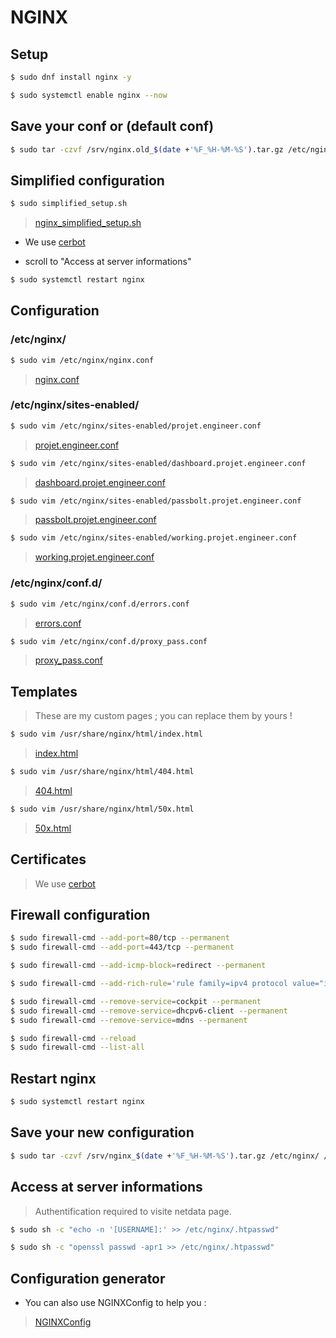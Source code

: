 # NGINX

## Setup

```bash
$ sudo dnf install nginx -y

$ sudo systemctl enable nginx --now
```


## Save your conf or (default conf)

```bash
$ sudo tar -czvf /srv/nginx.old_$(date +'%F_%H-%M-%S').tar.gz /etc/nginx/ /usr/share/nginx/html/
```

## Simplified configuration 

```bash
$ sudo simplified_setup.sh
```

> [nginx_simplified_setup.sh](/nginx/nginx_simplified_setup.sh)

- We use [cerbot](/nginx/certbot.md)

- scroll to "Access at server informations"

```bash
$ sudo systemctl restart nginx
```

## Configuration
### /etc/nginx/

```bash
$ sudo vim /etc/nginx/nginx.conf
```

> [nginx.conf](/nginx/etc/nginx/nginx.conf)

### /etc/nginx/sites-enabled/

```bash
$ sudo vim /etc/nginx/sites-enabled/projet.engineer.conf
```

> [projet.engineer.conf](/nginx/etc/nginx/sites-enabled/projet.engineer.conf)



```bash
$ sudo vim /etc/nginx/sites-enabled/dashboard.projet.engineer.conf
```

> [dashboard.projet.engineer.conf](/nginx/etc/nginx/sites-enabled/dashboard.projet.engineer.conf)



```bash
$ sudo vim /etc/nginx/sites-enabled/passbolt.projet.engineer.conf
```

> [passbolt.projet.engineer.conf](/nginx/etc/nginx/sites-enabled/passbolt.projet.engineer.conf)



```bash
$ sudo vim /etc/nginx/sites-enabled/working.projet.engineer.conf
```

> [working.projet.engineer.conf](/nginx/etc/nginx/sites-enabled/working.projet.engineer.conf)

### /etc/nginx/conf.d/

```bash
$ sudo vim /etc/nginx/conf.d/errors.conf
```

> [errors.conf](/nginx/etc/nginx/conf.d/errors.conf)


```bash
$ sudo vim /etc/nginx/conf.d/proxy_pass.conf
```

> [proxy_pass.conf](/nginx/etc/nginx/conf.d/proxy_pass.conf)

## Templates

> These are my custom pages ; you can replace them by yours !

```bash
$ sudo vim /usr/share/nginx/html/index.html
```

> [index.html](/nginx/usr/share/nginx/html/index.html)



```bash
$ sudo vim /usr/share/nginx/html/404.html
```

> [404.html](/nginx/usr/share/nginx/html/404.html)



```bash
$ sudo vim /usr/share/nginx/html/50x.html
```

> [50x.html](/nginx/usr/share/nginx/html/50x.html)


## Certificates

> We use [cerbot](/nginx/certbot.md)

## Firewall configuration

```bash
$ sudo firewall-cmd --add-port=80/tcp --permanent
$ sudo firewall-cmd --add-port=443/tcp --permanent

$ sudo firewall-cmd --add-icmp-block=redirect --permanent

$ sudo firewall-cmd --add-rich-rule='rule family=ipv4 protocol value="icmp" limit value="10/s" accept' --permanent

$ sudo firewall-cmd --remove-service=cockpit --permanent
$ sudo firewall-cmd --remove-service=dhcpv6-client --permanent
$ sudo firewall-cmd --remove-service=mdns --permanent

$ sudo firewall-cmd --reload
$ sudo firewall-cmd --list-all
```

## Restart nginx

```bash
$ sudo systemctl restart nginx
```

## Save your new configuration

```bash
$ sudo tar -czvf /srv/nginx_$(date +'%F_%H-%M-%S').tar.gz /etc/nginx/ /usr/share/nginx/html/
```

## Access at server informations

> Authentification required to visite netdata page.

```bash
$ sudo sh -c "echo -n '[USERNAME]:' >> /etc/nginx/.htpasswd"
```

```bash
$ sudo sh -c "openssl passwd -apr1 >> /etc/nginx/.htpasswd"
```

## Configuration generator

- You can also use NGINXConfig to help you :

> [NGINXConfig](https://www.digitalocean.com/community/tools/nginx?global.app.lang=fr)
